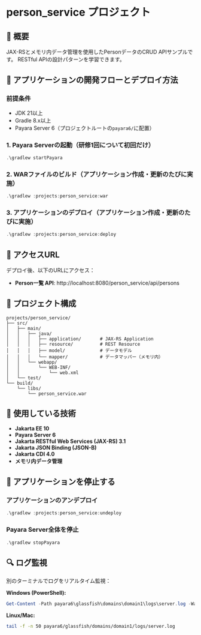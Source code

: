 # person_service プロジェクト

## 📖 概要

JAX-RSとメモリ内データ管理を使用したPersonデータのCRUD APIサンプルです。
RESTful APIの設計パターンを学習できます。

## 🚀 アプリケーションの開発フローとデプロイ方法

### 前提条件

- JDK 21以上
- Gradle 8.x以上
- Payara Server 6（プロジェクトルートの`payara6/`に配置）

### 1. Payara Serverの起動（研修1回について初回だけ）

```powershell
.\gradlew startPayara
```

### 2. WARファイルのビルド（アプリケーション作成・更新のたびに実施）

```powershell
.\gradlew :projects:person_service:war
```

### 3. アプリケーションのデプロイ（アプリケーション作成・更新のたびに実施）

```powershell
.\gradlew :projects:person_service:deploy
```

## 📍 アクセスURL

デプロイ後、以下のURLにアクセス：

- **Person一覧 API**: http://localhost:8080/person_service/api/persons

## 🎯 プロジェクト構成

```
projects/person_service/
├── src/
│   ├── main/
│   │   ├── java/
│   │   │   ├── application/       # JAX-RS Application
│   │   │   ├── resource/          # REST Resource
│   │   │   ├── model/             # データモデル
│   │   │   └── mapper/            # データマッパー（メモリ内）
│   │   └── webapp/
│   │       └── WEB-INF/
│   │           └── web.xml
│   └── test/
└── build/
    └── libs/
        └── person_service.war
```

## 🔧 使用している技術

- **Jakarta EE 10**
- **Payara Server 6**
- **Jakarta RESTful Web Services (JAX-RS) 3.1**
- **Jakarta JSON Binding (JSON-B)**
- **Jakarta CDI 4.0**
- **メモリ内データ管理**

## 🛑 アプリケーションを停止する

### アプリケーションのアンデプロイ

```powershell
.\gradlew :projects:person_service:undeploy
```

### Payara Server全体を停止

```powershell
.\gradlew stopPayara
```

## 🔍 ログ監視

別のターミナルでログをリアルタイム監視：

**Windows (PowerShell):**
```powershell
Get-Content -Path payara6\glassfish\domains\domain1\logs\server.log -Wait -Tail 50 -Encoding UTF8
```

**Linux/Mac:**
```bash
tail -f -n 50 payara6/glassfish/domains/domain1/logs/server.log
```
